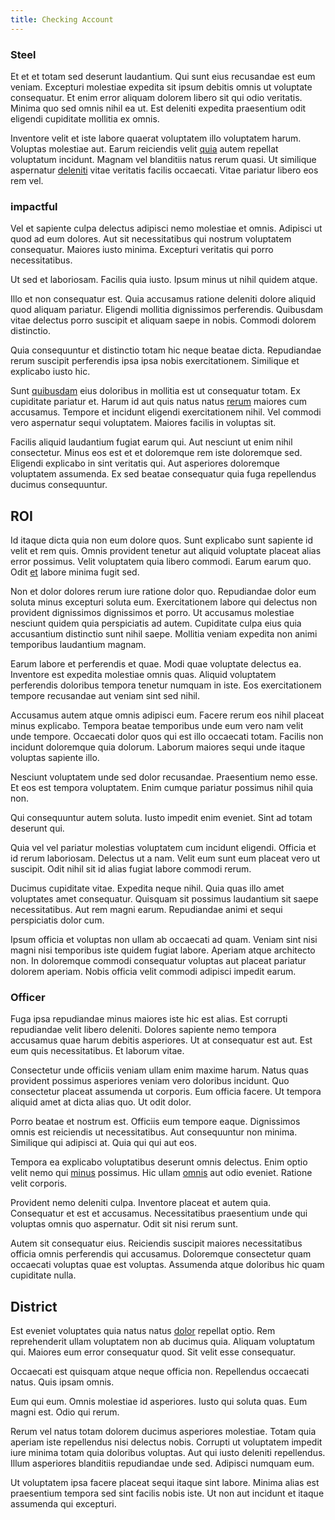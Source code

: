 ```yaml
---
title: Checking Account
---
```


### Steel

Et et et totam sed deserunt laudantium. Qui sunt eius recusandae est eum veniam. Excepturi molestiae expedita sit ipsum debitis omnis ut voluptate consequatur. Et enim error aliquam dolorem libero sit qui odio veritatis. Minima quo sed omnis nihil ea ut. Est deleniti expedita praesentium odit eligendi cupiditate mollitia ex omnis.

Inventore velit et iste labore quaerat voluptatem illo voluptatem harum. Voluptas molestiae aut. Earum reiciendis velit [quia](/dolore/nemo/home_loan_account_generic_metal_ball.md) autem repellat voluptatum incidunt. Magnam vel blanditiis natus rerum quasi. Ut similique aspernatur [deleniti](/dolore/et/river_mission_critical.md) vitae veritatis facilis occaecati. Vitae pariatur libero eos rem vel.

### impactful

Vel et sapiente culpa delectus adipisci nemo molestiae et omnis. Adipisci ut quod ad eum dolores. Aut sit necessitatibus qui nostrum voluptatem consequatur. Maiores iusto minima. Excepturi veritatis qui porro necessitatibus.

Ut sed et laboriosam. Facilis quia iusto. Ipsum minus ut nihil quidem atque.

Illo et non consequatur est. Quia accusamus ratione deleniti dolore aliquid quod aliquam pariatur. Eligendi mollitia dignissimos perferendis. Quibusdam vitae delectus porro suscipit et aliquam saepe in nobis. Commodi dolorem distinctio.

Quia consequuntur et distinctio totam hic neque beatae dicta. Repudiandae rerum suscipit perferendis ipsa ipsa nobis exercitationem. Similique et explicabo iusto hic.

Sunt [quibusdam](/voluptate/payment_up_sized.md) eius doloribus in mollitia est ut consequatur totam. Ex cupiditate pariatur et. Harum id aut quis natus natus [rerum](/facere/temporibus/consequatur/tan_handmade_ram.md) maiores cum accusamus. Tempore et incidunt eligendi exercitationem nihil. Vel commodi vero aspernatur sequi voluptatem. Maiores facilis in voluptas sit.

Facilis aliquid laudantium fugiat earum qui. Aut nesciunt ut enim nihil consectetur. Minus eos est et et doloremque rem iste doloremque sed. Eligendi explicabo in sint veritatis qui. Aut asperiores doloremque voluptatem assumenda. Ex sed beatae consequatur quia fuga repellendus ducimus consequuntur.

## ROI

Id itaque dicta quia non eum dolore quos. Sunt explicabo sunt sapiente id velit et rem quis. Omnis provident tenetur aut aliquid voluptate placeat alias error possimus. Velit voluptatem quia libero commodi. Earum earum quo. Odit [et](/earum/et/logistical_cambridgeshire_maroon.md) labore minima fugit sed.

Non et dolor dolores rerum iure ratione dolor quo. Repudiandae dolor eum soluta minus excepturi soluta eum. Exercitationem labore qui delectus non provident dignissimos dignissimos et porro. Ut accusamus molestiae nesciunt quidem quia perspiciatis ad autem. Cupiditate culpa eius quia accusantium distinctio sunt nihil saepe. Mollitia veniam expedita non animi temporibus laudantium magnam.

Earum labore et perferendis et quae. Modi quae voluptate delectus ea. Inventore est expedita molestiae omnis quas. Aliquid voluptatem perferendis doloribus tempora tenetur numquam in iste. Eos exercitationem tempore recusandae aut veniam sint sed nihil.

Accusamus autem atque omnis adipisci eum. Facere rerum eos nihil placeat minus explicabo. Tempora beatae temporibus unde eum vero nam velit unde tempore. Occaecati dolor quos qui est illo occaecati totam. Facilis non incidunt doloremque quia dolorum. Laborum maiores sequi unde itaque voluptas sapiente illo.

Nesciunt voluptatem unde sed dolor recusandae. Praesentium nemo esse. Et eos est tempora voluptatem. Enim cumque pariatur possimus nihil quia non.

Qui consequuntur autem soluta. Iusto impedit enim eveniet. Sint ad totam deserunt qui.

Quia vel vel pariatur molestias voluptatem cum incidunt eligendi. Officia et id rerum laboriosam. Delectus ut a nam. Velit eum sunt eum placeat vero ut suscipit. Odit nihil sit id alias fugiat labore commodi rerum.

Ducimus cupiditate vitae. Expedita neque nihil. Quia quas illo amet voluptates amet consequatur. Quisquam sit possimus laudantium sit saepe necessitatibus. Aut rem magni earum. Repudiandae animi et sequi perspiciatis dolor cum.

Ipsum officia et voluptas non ullam ab occaecati ad quam. Veniam sint nisi magni nisi temporibus iste quidem fugiat labore. Aperiam atque architecto non. In doloremque commodi consequatur voluptas aut placeat pariatur dolorem aperiam. Nobis officia velit commodi adipisci impedit earum.

### Officer

Fuga ipsa repudiandae minus maiores iste hic est alias. Est corrupti repudiandae velit libero deleniti. Dolores sapiente nemo tempora accusamus quae harum debitis asperiores. Ut at consequatur est aut. Est eum quis necessitatibus. Et laborum vitae.

Consectetur unde officiis veniam ullam enim maxime harum. Natus quas provident possimus asperiores veniam vero doloribus incidunt. Quo consectetur placeat assumenda ut corporis. Eum officia facere. Ut tempora aliquid amet at dicta alias quo. Ut odit dolor.

Porro beatae et nostrum est. Officiis eum tempore eaque. Dignissimos omnis est reiciendis ut necessitatibus. Aut consequuntur non minima. Similique qui adipisci at. Quia qui qui aut eos.

Tempora ea explicabo voluptatibus deserunt omnis delectus. Enim optio velit nemo qui [minus](/facere/adipisci/practical_plastic_sausages.md) possimus. Hic ullam [omnis](/facere/temporibus/tasty_frozen_salad_security.md) aut odio eveniet. Ratione velit corporis.

Provident nemo deleniti culpa. Inventore placeat et autem quia. Consequatur et est et accusamus. Necessitatibus praesentium unde qui voluptas omnis quo aspernatur. Odit sit nisi rerum sunt.

Autem sit consequatur eius. Reiciendis suscipit maiores necessitatibus officia omnis perferendis qui accusamus. Doloremque consectetur quam occaecati voluptas quae est voluptas. Assumenda atque doloribus hic quam cupiditate nulla.

## District

Est eveniet voluptates quia natus natus [dolor](/dolore/odio/benchmark_invoice_eyeballs.md) repellat optio. Rem reprehenderit ullam voluptatem non ab ducimus quia. Aliquam voluptatum qui. Maiores eum error consequatur quod. Sit velit esse consequatur.

Occaecati est quisquam atque neque officia non. Repellendus occaecati natus. Quis ipsam omnis.

Eum qui eum. Omnis molestiae id asperiores. Iusto qui soluta quas. Eum magni est. Odio qui rerum.

Rerum vel natus totam dolorem ducimus asperiores molestiae. Totam quia aperiam iste repellendus nisi delectus nobis. Corrupti ut voluptatem impedit iure minima totam quia doloribus voluptas. Aut qui iusto deleniti repellendus. Illum asperiores blanditiis repudiandae unde sed. Adipisci numquam eum.

Ut voluptatem ipsa facere placeat sequi itaque sint labore. Minima alias est praesentium tempora sed sint facilis nobis iste. Ut non aut incidunt et itaque assumenda qui excepturi.
